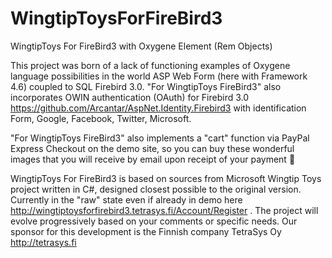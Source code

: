 # WingtipToysForFireBird3
WingtipToys For FireBird3 with Oxygene Element (Rem Objects)

This project was born of a lack of functioning examples of Oxygene language possibilities in the world ASP Web Form (here with Framework 4.6) coupled to SQL Firebird 3.0.
"For WingtipToys FireBird3" also incorporates OWIN authentication (OAuth) for Firebird 3.0 https://github.com/Arcantar/AspNet.Identity.Firebird3 with identification Form, Google, Facebook, Twitter, Microsoft.

"For WingtipToys FireBird3" also implements a "cart" function via PayPal Express Checkout on the demo site, so you can buy these wonderful images that you will receive by email upon receipt of your payment  

WingtipToys For FireBird3 is based on sources from Microsoft Wingtip Toys project written in C#, designed closest possible to the original version.
Currently in the "raw" state even if already in demo here http://wingtiptoysforfirebird3.tetrasys.fi/Account/Register . The project will evolve progressively based on your comments or specific needs.
Our sponsor for this development is the Finnish company TetraSys Oy http://tetrasys.fi
